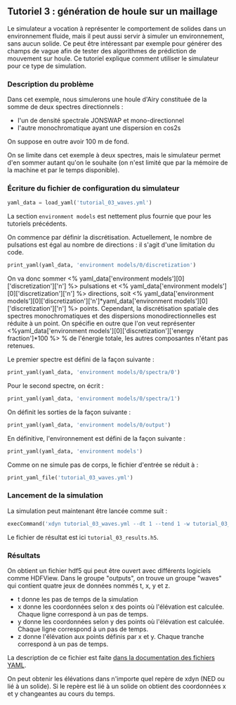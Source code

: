## Tutoriel 3 : génération de houle sur un maillage

Le simulateur a vocation à représenter le comportement de solides dans un
environnement fluide, mais il peut aussi servir à simuler un environnement,
sans aucun solide. Ce peut être intéressant par exemple pour générer des champs
de vague afin de tester des algorithmes de prédiction de mouvement sur houle.
Ce tutoriel explique comment utiliser le simulateur pour ce type de simulation.

### Description du problème

Dans cet exemple, nous simulerons une houle d'Airy constituée de la somme de
deux spectres directionnels :

- l'un de densité spectrale JONSWAP et mono-directionnel
- l'autre monochromatique ayant une dispersion en cos2s

On suppose en outre avoir 100 m de fond.

On se limite dans cet exemple à deux spectres, mais le simulateur permet d'en
sommer autant qu'on le souhaite (on n'est limité que par la mémoire de la
machine et par le temps disponible).

### Écriture du fichier de configuration du simulateur

```python echo=False, results='raw', name='tutorial_03_load_yaml'
yaml_data = load_yaml('tutorial_03_waves.yml')
```

La section `environment models` est nettement plus fournie que pour les
tutoriels précédents.

On commence par définir la discrétisation. Actuellement, le nombre de
pulsations est égal au nombre de directions : il s'agit d'une limitation du code.

```python echo=False, results='raw', name='tutorial_03_print_wave_discretization'
print_yaml(yaml_data, 'environment models/0/discretization')
```

On va donc sommer <% yaml_data['environment models'][0]['discretization']['n'] %> pulsations et
<% yaml_data['environment models'][0]['discretization']['n'] %> directions,
soit <% yaml_data['environment models'][0]['discretization']['n']*yaml_data['environment models'][0]['discretization']['n'] %> points.
Cependant, la discrétisation spatiale des spectres monochromatiques et des
dispersions monodirectionnelles est réduite à un point.
On spécifie en outre
que l'on veut représenter
<%yaml_data['environment models'][0]['discretization']['energy fraction']*100 %> %
de l'énergie totale, les autres composantes n'étant pas retenues.

Le premier spectre est défini de la façon suivante :

```python echo=False, results='raw', name='tutorial_03_print_first_spectrum'
print_yaml(yaml_data, 'environment models/0/spectra/0')
```

Pour le second spectre, on écrit :

```python echo=False, results='raw', name='tutorial_03_print_second_spectrum'
print_yaml(yaml_data, 'environment models/0/spectra/1')
```

On définit les sorties de la façon suivante :

```python echo=False, results='raw', name='tutorial_03_print_outputs_section'
print_yaml(yaml_data, 'environment models/0/output')
```

En définitive, l'environnement est défini de la façon suivante :


```python echo=False, results='raw', name='tutorial_03_print_environment_yaml'
print_yaml(yaml_data, 'environment models')
```

Comme on ne simule pas de corps, le fichier d'entrée se réduit à :

```python echo=False, results='raw', name='tutorial_03_print_full_yaml'
print_yaml_file('tutorial_03_waves.yml')
```

### Lancement de la simulation

La simulation peut maintenant être lancée comme suit :

```python echo=False, results='raw', name='tutorial_03_launch_simulation'
execCommand('xdyn tutorial_03_waves.yml --dt 1 --tend 1 -w tutorial_03_results.h5')
```

Le fichier de résultat est ici `tutorial_03_results.h5`.

### Résultats

On obtient un fichier hdf5 qui peut être ouvert avec différents logiciels comme HDFView.
Dans le groupe "outputs", on trouve un groupe "waves" qui contient quatre jeux de données nommés t, x, y et z.

- t donne les pas de temps de la simulation
- x donne les coordonnées selon x des points où l'élévation est calculée. Chaque ligne correspond à un pas de temps.
- y donne les coordonnées selon y des points où l'élévation est calculée. Chaque ligne correspond à un pas de temps.
- z donne l'élévation aux points définis par x et y. Chaque tranche correspond à un pas de temps.

La description de ce fichier est faite [dans la documentation des fichiers YAML](#sorties).

On peut obtenir les élévations dans n'importe quel repère de xdyn (NED ou lié à un solide). Si le repère est lié à un solide on obtient des coordonnées x et y changeantes au cours du temps.
